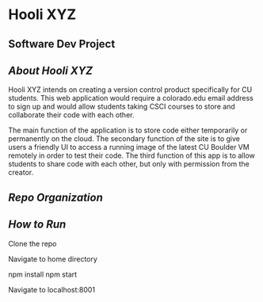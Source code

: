# Hooli XYZ
Software Dev Project
---------------------
*About Hooli XYZ* 
---------------------
Hooli XYZ intends on creating a version control product specifically for CU students. This web application would require a colorado.edu email address to sign up and would allow students taking CSCI courses to store and collaborate their code with each other.

The main function of the application is to store code either temporarily or permanently on the cloud. The secondary function of the site is to give users a friendly UI to access a running image of the latest CU Boulder VM remotely in order to test their code. The third function of this app is to allow students to share code with each other, but only with permission from the creator.

*Repo Organization*
---------------------

*How to Run*
---------------------
Clone the repo

Navigate to home directory

npm install
npm start

Navigate to localhost:8001
